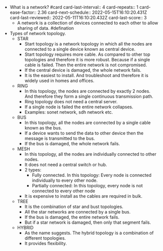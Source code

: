 - What is a network? #card
  card-last-interval:: 4
  card-repeats:: 1
  card-ease-factor:: 2.36
  card-next-schedule:: 2022-05-15T16:10:20.431Z
  card-last-reviewed:: 2022-05-11T16:10:20.432Z
  card-last-score:: 3
	- A network is a collection of devices connected to each other to allow sharing of data. #defination
- Types of network topology.
	- STAR
		- Start topology is a network topology in which all the nodes are connected to a single device known as central device.
		- Start topology requires more cable. As compared to other top topologies and therefore it is more robust. Because if a single cable is failed. Then the entire network is not compromised.
		- If the central device is damaged, the whole network fails.
		- It is the easiest to install. And troubleshoot and therefore it is widely used in homes and offices.
	- RING
		- In this topology, the nodes are connected by exactly 2 nodes. And therefore they form a single continuous transmission path.
		- Ring topology does not need a central server.
		- If a single node is failed the entire network collapses.
		- Examples: sonet network, sdh network etc.
	- BUS
		- In this topology, all the nodes are connected by a single cable known as the bus.
		- If a device wants to send the data to other device then the message is transmitted to the bus.
		- If the bus is damaged, the whole network fails.
	- MESH
		- In this topology, all the nodes are individually connected to other nodes.
		- It does not need a central switch or hub.
		- 2 types:
			- Fully connected. In this topology: Every node is connected individually to every other node.
			- Partially connected: In this topology, every node is not connected to every other node
		- It is expensive to install as the cables are required in bulk.
	- TREE
		- It is the combination of star and bust topologies.
		- All the star networks are connected by a single bus.
		- If the bus is damaged, the entire network fails.
		- But if a star network is damaged, then only that segment fails.
	- HYBRID
		- As the name suggests. The hybrid topology is a combination of different topologies.
		- It provides flexibility.